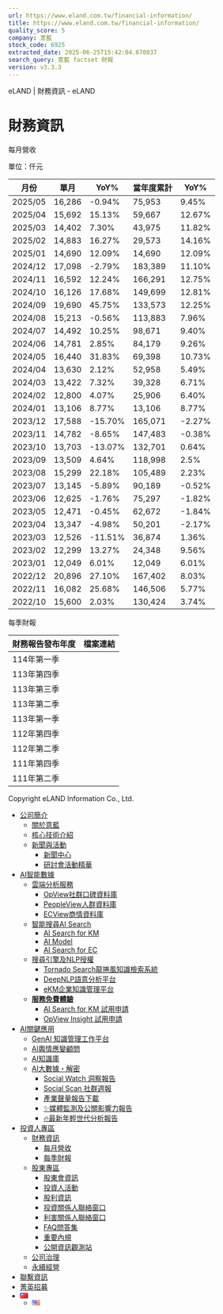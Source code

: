 ```yaml
---
url: https://www.eland.com.tw/financial-information/
title: https://www.eland.com.tw/financial-information/
quality_score: 5
company: 意藍
stock_code: 6925
extracted_date: 2025-06-25T15:42:04.670837
search_query: 意藍 factset 財報
version: v3.3.3
---
```


eLAND | 財務資訊 - eLAND










# 財務資訊

每月營收

單位：仟元

| 月份 | 單月 | YoY% | 當年度累計 | YoY% |
| --- | --- | --- | --- | --- |
| 2025/05 | 16,286 | -0.94% | 75,953 | 9.45% |
| 2025/04 | 15,692 | 15.13% | 59,667 | 12.67% |
| 2025/03 | 14,402 | 7.30% | 43,975 | 11.82% |
| 2025/02 | 14,883 | 16.27% | 29,573 | 14.16% |
| 2025/01 | 14,690 | 12.09% | 14,690 | 12.09% |
| 2024/12 | 17,098 | -2.79% | 183,389 | 11.10% |
| 2024/11 | 16,592 | 12.24% | 166,291 | 12.75% |
| 2024/10 | 16,126 | 17.68% | 149,699 | 12.81% |
| 2024/09 | 19,690 | 45.75% | 133,573 | 12.25% |
| 2024/08 | 15,213 | -0.56% | 113,883 | 7.96% |
| 2024/07 | 14,492 | 10.25% | 98,671 | 9.40% |
| 2024/06 | 14,781 | 2.85% | 84,179 | 9.26% |
| 2024/05 | 16,440 | 31.83% | 69,398 | 10.73% |
| 2024/04 | 13,630 | 2.12% | 52,958 | 5.49% |
| 2024/03 | 13,422 | 7.32% | 39,328 | 6.71% |
| 2024/02 | 12,800 | 4.07% | 25,906 | 6.40% |
| 2024/01 | 13,106 | 8.77% | 13,106 | 8.77% |
| 2023/12 | 17,588 | -15.70% | 165,071 | -2.27% |
| 2023/11 | 14,782 | -8.65% | 147,483 | -0.38% |
| 2023/10 | 13,703 | -13.07% | 132,701 | 0.64% |
| 2023/09 | 13,509 | 4.64% | 118,998 | 2.5% |
| 2023/08 | 15,299 | 22.18% | 105,489 | 2.23% |
| 2023/07 | 13,145 | -5.89% | 90,189 | -0.52% |
| 2023/06 | 12,625 | -1.76% | 75,297 | -1.82% |
| 2023/05 | 12,471 | -0.45% | 62,672 | -1.84% |
| 2023/04 | 13,347 | -4.98% | 50,201 | -2.17% |
| 2023/03 | 12,526 | -11.51% | 36,874 | 1.36% |
| 2023/02 | 12,299 | 13.27% | 24,348 | 9.56% |
| 2023/01 | 12,049 | 6.01% | 12,049 | 6.01% |
| 2022/12 | 20,896 | 27.10% | 167,402 | 8.03% |
| 2022/11 | 16,082 | 25.68% | 146,506 | 5.77% |
| 2022/10 | 15,600 | 2.03% | 130,424 | 3.74% |

每季財報

| 財務報告發布年度 | 檔案連結 |
| --- | --- |
| 114年第一季 |  |
| 113年第四季 |  |
| 113年第三季 |  |
| 113年第二季 |  |
| 113年第一季 |  |
| 112年第四季 |  |
| 112年第二季 |  |
| 111年第四季 |  |
| 111年第二季 |  |

Copyright eLAND Information Co., Ltd.



* [公司簡介](#)
  + [關於意藍](https://www.eland.com.tw/company-profile/)
  + [核心技術介紹](https://www.eland.com.tw/technology-introduction/)
  + [新聞與活動](#)
    - [新聞中心](https://www.eland.com.tw/press-releases/)
    - [研討會活動精華](https://www.eland.com.tw/seminar/)
* [AI智能數據](#)
  + [雲端分析服務](#)
    - [OpView社群口碑資料庫](https://www.opview.com.tw/)
    - [PeopleView人群資料庫](https://www.eland.com.tw/peopleview/)
    - [ECView商情資料庫](https://www.eland.com.tw/ecview/)
  + [智能搜尋AI Search](#)
    - [AI Search for KM](https://www.eland.com.tw/aisearchfor_km/)
    - [AI Model](https://www.eland.com.tw/ai-model/)
    - [AI Search for EC​](https://www.eland.com.tw/aisearchfor_ec/)
  + [搜尋引擎及NLP授權](#)
    - [Tornado Search龍捲風知識檢索系統](https://www.eland.com.tw/tornado-introduction/)
    - [DeepNLP語意分析平台](https://www.eland.com.tw/deepnlp-introduction/)
    - [eKM企業知識管理平台](https://www.eland.com.tw/ekm-introduction/)
  + [**服務免費體驗**](#)
    - [AI Search for KM 試用申請](https://km.elandai.cloud/login)
    - [OpView Insight 試用申請](https://go.opview.com.tw/SignUp)
* [AI關鍵應用](https://www.eland.com.tw/ai-knowledge/)
  + [GenAI 知識管理工作平台](https://www.eland.com.tw/aiskm_landing/)
  + [AI輿情應變顧問](https://www.opview.com.tw/ai%e8%bc%bf%e6%83%85%e6%87%89%e8%ae%8a%e9%a1%a7%e5%95%8f)
  + [AI知識庫](https://www.eland.com.tw/ai-knowledge/)
  + [AI大數據・解密](#)
    - [Social Watch 洞察報告](https://www.opview.com.tw/social_watch)
    - [Social Scan 社群週報](https://www.opview.com.tw/social-scan)
    - [產業聲量報告下載](https://www.opview.com.tw/%e7%94%a2%e6%a5%ad%e5%88%86%e6%9e%90%e4%b8%8b%e8%bc%89)
    - [✨媒體監測及公關影響力報告](https://www.opview.com.tw/2024-mpr-rporting)
    - [🔥最新年輕世代分析報告](https://www.opview.com.tw/2023generationz)
* [投資人專區](#)
  + [財務資訊](https://www.eland.com.tw/financial-information/)
    - [每月營收](https://www.eland.com.tw/financial-information/)
    - [每季財報](https://www.eland.com.tw/financial-information/)
  + [股東專區](#)
    - [股東會資訊](https://www.eland.com.tw/shareholders-meetings/)
    - [投資人活動](https://www.eland.com.tw/investor-events/)
    - [股利資訊](https://mops.twse.com.tw/mops/web/t05st09)
    - [投資關係人聯絡窗口](https://www.eland.com.tw/shareholder-services-contacts/)
    - [利害關係人聯絡窗口](https://www.eland.com.tw/stakeholder-services-contacts/)
    - [FAQ問答集](https://www.eland.com.tw/faqs/)
    - [重要內規](https://www.eland.com.tw/major-internal-policies/)
    - [公開資訊觀測站](https://mops.twse.com.tw/mops/web/t146sb05)
  + [公司治理](https://www.eland.com.tw/corporate-governance/)
  + [永續經營](https://www.eland.com.tw/corporate-social-responsibility/)
* [聯繫資訊](https://www.eland.com.tw/contactus/)
* [菁英招募](https://www.eland.com.tw/recruitment/)
* [![中文 (台灣)](data:image/png;base64,iVBORw0KGgoAAAANSUhEUgAAABAAAAALCAMAAABBPP0LAAAAVFBMVEUAILQAGrEAEazhAAD5AADwAACBot+5ued2mNv6aWv7X1/5UVHoAACWltz5+fz+/v5ahNPyRkv5QkL5OTn2MTH3Kir1JiZOe87rOkb1Hh70FRXyDQ3JFHMOAAAAU0lEQVR4AQXBgQ3CMBAAMV8+Iuy/LKhUgB0kRchDfksRbU59R1Xd14If51QNK3Ndc6im7Hg63DVhr/kct2pSr8WRahIWUk1i2XrHo7tYbB8IL/AHd28PeH6kKkoAAAAASUVORK5CYII=)](#pll_switcher)
  + [![English](data:image/png;base64,iVBORw0KGgoAAAANSUhEUgAAABAAAAALCAMAAABBPP0LAAAAmVBMVEViZsViZMJiYrf9gnL8eWrlYkjgYkjZYkj8/PujwPybvPz4+PetraBEgfo+fvo3efkydfkqcvj8Y2T8UlL8Q0P8MzP9k4Hz8/Lu7u4DdPj9/VrKysI9fPoDc/EAZ7z7IiLHYkjp6ekCcOTk5OIASbfY/v21takAJrT5Dg6sYkjc3Nn94t2RkYD+y8KeYkjs/v7l5fz0dF22YkjWvcOLAAAAgElEQVR4AR2KNULFQBgGZ5J13KGGKvc/Cw1uPe62eb9+Jr1EUBFHSgxxjP2Eca6AfUSfVlUfBvm1Ui1bqafctqMndNkXpb01h5TLx4b6TIXgwOCHfjv+/Pz+5vPRw7txGWT2h6yO0/GaYltIp5PT1dEpLNPL/SdWjYjAAZtvRPgHJX4Xio+DSrkAAAAASUVORK5CYII=)](https://www.eland.com.tw/en/financial-information_eng/)